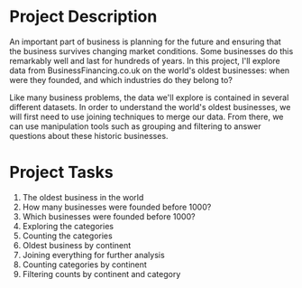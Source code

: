 # Project Description

An important part of business is planning for the future and ensuring that the business survives changing market conditions. 
Some businesses do this remarkably well and last for hundreds of years. 
In this project, I'll explore data from BusinessFinancing.co.uk on the world's oldest businesses: 
when were they founded, and which industries do they belong to?

Like many business problems, the data we'll explore is contained in several different datasets. 
In order to understand the world's oldest businesses, we will first need to use joining techniques to merge our data. 
From there, we can use manipulation tools such as grouping and filtering to answer questions about these historic businesses.



# Project Tasks
1. The oldest business in the world
2. How many businesses were founded before 1000?
3. Which businesses were founded before 1000?
4. Exploring the categories
5. Counting the categories
6. Oldest business by continent
7. Joining everything for further analysis
8. Counting categories by continent
9. Filtering counts by continent and category
